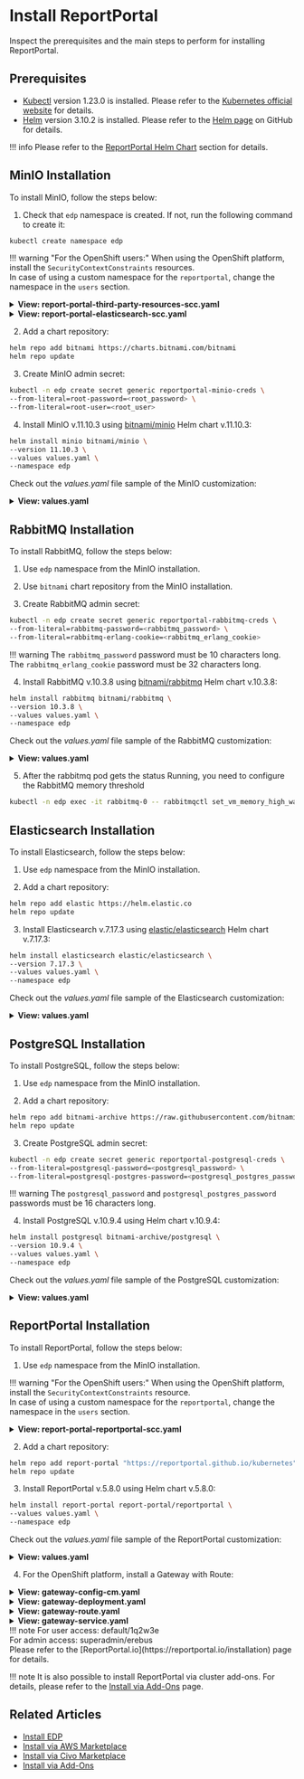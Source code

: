 # Install ReportPortal

Inspect the prerequisites and the main steps to perform for installing ReportPortal.

## Prerequisites

* [Kubectl](https://kubernetes.io/docs/tasks/tools/) version 1.23.0 is installed. Please refer to the [Kubernetes official website](https://v1-23.docs.kubernetes.io/releases/download/) for details.
* [Helm](https://helm.sh) version 3.10.2 is installed. Please refer to the [Helm page](https://github.com/helm/helm/releases/tag/v3.10.2) on GitHub for details.

!!! info
    Please refer to the [ReportPortal Helm Chart](https://github.com/reportportal/kubernetes/tree/develop/reportportal) section for details.

## MinIO Installation

To install MinIO, follow the steps below:

1. Check that `edp` namespace is created. If not, run the following command to create it:

  ```bash
  kubectl create namespace edp
  ```

  !!! warning "For the OpenShift users:"
      When using the OpenShift platform, install the `SecurityContextConstraints` resources.<br />
      In case of using a custom namespace for the `reportportal`, change the namespace in the `users` section.

  <details>
  <summary><b>View: report-portal-third-party-resources-scc.yaml</b></summary>

  ```yaml
  apiVersion: security.openshift.io/v1
  kind: SecurityContextConstraints
  metadata:
    annotations:
      "helm.sh/hook": "pre-install"
    name: report-portal-minio-rabbitmq-postgresql
  allowHostDirVolumePlugin: false
  allowHostIPC: false
  allowHostNetwork: false
  allowHostPID: false
  allowHostPorts: false
  allowPrivilegeEscalation: true
  allowPrivilegedContainer: false
  allowedCapabilities: null
  allowedFlexVolumes: []
  defaultAddCapabilities: []
  fsGroup:
    type: MustRunAs
    ranges:
      - min: 999
        max: 65543
  groups: []
  priority: 1
  readOnlyRootFilesystem: false
  requiredDropCapabilities:
    - KILL
    - MKNOD
    - SETUID
    - SETGID
  runAsUser:
    type: MustRunAsRange
    uidRangeMin: 1
    uidRangeMax: 65543
  seLinuxContext:
    type: MustRunAs
  supplementalGroups:
    type: RunAsAny
  users:
    - system:serviceaccount:report-portal:minio
    - system:serviceaccount:report-portal:rabbitmq
    - system:serviceaccount:report-portal:postgresql
  volumes:
    - configMap
    - downwardAPI
    - emptyDir
    - persistentVolumeClaim
    - projected
    - secret
  ```
  </details>

  <details>
  <summary><b>View: report-portal-elasticsearch-scc.yaml</b></summary>

  ```yaml
  apiVersion: security.openshift.io/v1
  kind: SecurityContextConstraints
  metadata:
    annotations:
      "helm.sh/hook": "pre-install"
    name: report-portal-elasticsearch
  allowHostDirVolumePlugin: false
  allowHostIPC: false
  allowHostNetwork: false
  allowHostPID: false
  allowHostPorts: false
  allowPrivilegedContainer: true
  allowedCapabilities: []
  allowedFlexVolumes: []
  defaultAddCapabilities: []
  fsGroup:
    type: MustRunAs
    ranges:
      - max: 1000
        min: 1000
  groups: []
  priority: 0
  readOnlyRootFilesystem: false
  requiredDropCapabilities: []
  runAsUser:
    type: MustRunAsRange
    uidRangeMax: 1000
    uidRangeMin: 0
  seLinuxContext:
    type: MustRunAs
  supplementalGroups:
    type: RunAsAny
  users:
    - system:serviceaccount:report-portal:elasticsearch-master
  volumes:
    - configMap
    - downwardAPI
    - emptyDir
    - persistentVolumeClaim
    - projected
    - secret
  ```
  </details>

2. Add a chart repository:

  ```bash
  helm repo add bitnami https://charts.bitnami.com/bitnami
  helm repo update
  ```

3. Create MinIO admin secret:

  ```bash
  kubectl -n edp create secret generic reportportal-minio-creds \
  --from-literal=root-password=<root_password> \
  --from-literal=root-user=<root_user>
  ```

4. Install MinIO v.11.10.3 using [bitnami/minio](https://artifacthub.io/packages/helm/bitnami/minio) Helm chart v.11.10.3:

  ```bash
  helm install minio bitnami/minio \
  --version 11.10.3 \
  --values values.yaml \
  --namespace edp
  ```

  Check out the *values.yaml* file sample of the MinIO customization:

  <details>
  <summary><b>View: values.yaml</b></summary>

```yaml
auth:
  existingSecret: reportportal-minio-creds
persistence:
  size: 1Gi
```

  </details>

## RabbitMQ Installation

To install RabbitMQ, follow the steps below:

1. Use `edp` namespace from the MinIO installation.

2. Use `bitnami` chart repository from the MinIO installation.

3. Create RabbitMQ admin secret:

  ```bash
  kubectl -n edp create secret generic reportportal-rabbitmq-creds \
  --from-literal=rabbitmq-password=<rabbitmq_password> \
  --from-literal=rabbitmq-erlang-cookie=<rabbitmq_erlang_cookie>
  ```

  !!! warning
      The `rabbitmq_password` password must be 10 characters long.<br />
      The `rabbitmq_erlang_cookie` password must be 32 characters long.

4. Install RabbitMQ v.10.3.8 using [bitnami/rabbitmq](https://artifacthub.io/packages/helm/bitnami/rabbitmq) Helm chart v.10.3.8:

  ```bash
  helm install rabbitmq bitnami/rabbitmq \
  --version 10.3.8 \
  --values values.yaml \
  --namespace edp
  ```

  Check out the *values.yaml* file sample of the RabbitMQ customization:

  <details>
  <summary><b>View: values.yaml</b></summary>

```yaml
auth:
  existingPasswordSecret: reportportal-rabbitmq-creds
  existingErlangSecret: reportportal-rabbitmq-creds
persistence:
  size: 1Gi
```

  </details>

5. After the rabbitmq pod gets the status Running, you need to configure the RabbitMQ memory threshold

  ```bash
  kubectl -n edp exec -it rabbitmq-0 -- rabbitmqctl set_vm_memory_high_watermark 0.8
  ```

## Elasticsearch Installation

To install Elasticsearch, follow the steps below:

1. Use `edp` namespace from the MinIO installation.

2. Add a chart repository:

  ```bash
  helm repo add elastic https://helm.elastic.co
  helm repo update
  ```

3. Install Elasticsearch v.7.17.3 using [elastic/elasticsearch](https://artifacthub.io/packages/helm/elastic/elasticsearch) Helm chart v.7.17.3:

  ```bash
  helm install elasticsearch elastic/elasticsearch \
  --version 7.17.3 \
  --values values.yaml \
  --namespace edp
  ```

  Check out the *values.yaml* file sample of the Elasticsearch customization:

  <details>
  <summary><b>View: values.yaml</b></summary>

```yaml
replicas: 1

extraEnvs:
  - name: discovery.type
    value: single-node
  - name: cluster.initial_master_nodes
    value: ""

rbac:
  create: true

resources:
  requests:
    cpu: "100m"
    memory: "2Gi"

volumeClaimTemplate:
  resources:
    requests:
      storage: 3Gi
```

  </details>

## PostgreSQL Installation

To install PostgreSQL, follow the steps below:

1. Use `edp` namespace from the MinIO installation.

2. Add a chart repository:

  ```bash
  helm repo add bitnami-archive https://raw.githubusercontent.com/bitnami/charts/archive-full-index/bitnami
  helm repo update
  ```

3. Create PostgreSQL admin secret:

  ```bash
  kubectl -n edp create secret generic reportportal-postgresql-creds \
  --from-literal=postgresql-password=<postgresql_password> \
  --from-literal=postgresql-postgres-password=<postgresql_postgres_password>
  ```

  !!! warning
      The `postgresql_password` and `postgresql_postgres_password` passwords must be 16 characters long.

4. Install PostgreSQL v.10.9.4 using Helm chart v.10.9.4:

  ```bash
  helm install postgresql bitnami-archive/postgresql \
  --version 10.9.4 \
  --values values.yaml \
  --namespace edp
  ```

  Check out the *values.yaml* file sample of the PostgreSQL customization:

  <details>
  <summary><b>View: values.yaml</b></summary>

```yaml
persistence:
  size: 1Gi
resources:
  requests:
    cpu: "100m"
serviceAccount:
  enabled: true
postgresqlUsername: "rpuser"
postgresqlDatabase: "reportportal"
existingSecret: "reportportal-postgresql-creds"
initdbScripts:
  init_postgres.sh: |
    #!/bin/sh
    /opt/bitnami/postgresql/bin/psql -U postgres -d ${POSTGRES_DB} -c 'CREATE EXTENSION IF NOT EXISTS ltree; CREATE EXTENSION IF NOT EXISTS pgcrypto; CREATE EXTENSION IF NOT EXISTS pg_trgm;'
```

  </details>

## ReportPortal Installation

To install ReportPortal, follow the steps below:

1. Use `edp` namespace from the MinIO installation.

  !!! warning "For the OpenShift users:"
      When using the OpenShift platform, install the `SecurityContextConstraints` resource.<br />
      In case of using a custom namespace for the `reportportal`, change the namespace in the `users` section.

  <details>
  <summary><b>View: report-portal-reportportal-scc.yaml</b></summary>

```yaml
apiVersion: security.openshift.io/v1
kind: SecurityContextConstraints
metadata:
  annotations:
    "helm.sh/hook": "pre-install"
  name: report-portal
allowHostDirVolumePlugin: false
allowHostIPC: false
allowHostNetwork: false
allowHostPID: false
allowHostPorts: false
allowPrivilegedContainer: true
allowedCapabilities: []
allowedFlexVolumes: []
defaultAddCapabilities: []
fsGroup:
  type: MustRunAs
  ranges:
    - max: 1000
      min: 1000
groups: []
priority: 0
readOnlyRootFilesystem: false
requiredDropCapabilities: []
runAsUser:
  type: MustRunAsRange
  uidRangeMax: 1000
  uidRangeMin: 0
seLinuxContext:
  type: MustRunAs
supplementalGroups:
  type: RunAsAny
users:
  - system:serviceaccount:report-portal:reportportal
volumes:
  - configMap
  - downwardAPI
  - emptyDir
  - persistentVolumeClaim
  - projected
  - secret
```
  </details>

2. Add a chart repository:

  ```bash
  helm repo add report-portal "https://reportportal.github.io/kubernetes"
  helm repo update
  ```

3. Install ReportPortal v.5.8.0 using Helm chart v.5.8.0:

  ```bash
  helm install report-portal report-portal/reportportal \
  --values values.yaml \
  --namespace edp
  ```

  Check out the *values.yaml* file sample of the ReportPortal customization:

  <details>
  <summary><b>View: values.yaml</b></summary>

```yaml
serviceindex:
  resources:
    requests:
      cpu: 50m
uat:
  resources:
    requests:
      cpu: 50m
serviceui:
  resources:
    requests:
      cpu: 50m
  serviceAccountName: "reportportal"
  securityContext:
    runAsUser: 0
serviceapi:
  resources:
    requests:
      cpu: 50m
serviceanalyzer:
  resources:
    requests:
      cpu: 50m
serviceanalyzertrain:
  resources:
    requests:
      cpu: 50m

rabbitmq:
  SecretName: "reportportal-rabbitmq-creds"
  endpoint:
    address: rabbitmq.<EDP_PROJECT>.svc.cluster.local
    user: user
    apiuser: user

postgresql:
  SecretName: "reportportal-postgresql-creds"
  endpoint:
    address: postgresql.<EDP_PROJECT>.svc.cluster.local

elasticsearch:
 endpoint: http://elasticsearch-master.<EDP_PROJECT>.svc.cluster.local:9200

minio:
  secretName: "reportportal-minio-creds"
  endpoint: http://minio.<EDP_PROJECT>.svc.cluster.local:9000
  endpointshort: minio.<EDP_PROJECT>.svc.cluster.local:9000
  accesskeyName: "root-user"
  secretkeyName: "root-password"

ingress:
  # IF YOU HAVE SOME DOMAIN NAME SET INGRESS.USEDOMAINNAME to true
  usedomainname: true
  hosts:
    - report-portal-<EDP_PROJECT>.<ROOT_DOMAIN>
```
  </details>

4. For the OpenShift platform, install a Gateway with Route:

  <details>
  <summary><b>View: gateway-config-cm.yaml</b></summary>

```yaml
kind: ConfigMap
metadata:
  name: gateway-config
  namespace: report-portal
apiVersion: v1
data:
  traefik-dynamic-config.yml: |
    http:
        middlewares:
          strip-ui:
            stripPrefix:
              prefixes:
                - "/ui"
              forceSlash: false
          strip-api:
            stripPrefix:
              prefixes:
                - "/api"
              forceSlash: false
          strip-uat:
            stripPrefix:
              prefixes:
                - "/uat"
              forceSlash: false

        routers:
          index-router:
            rule: "Path(`/`)"
            service: "index"
          ui-router:
            rule: "PathPrefix(`/ui`)"
            middlewares:
            - strip-ui
            service: "ui"
          uat-router:
            rule: "PathPrefix(`/uat`)"
            middlewares:
            - strip-uat
            service: "uat"
          api-router:
            rule: "PathPrefix(`/api`)"
            middlewares:
            - strip-api
            service: "api"

        services:
          uat:
            loadBalancer:
              servers:
              - url: "http://report-portal-reportportal-uat:9999/"

          index:
            loadBalancer:
              servers:
              - url: "http://report-portal-reportportal-index:8080/"

          api:
            loadBalancer:
              servers:
              - url: "http://report-portal-reportportal-api:8585/"

          ui:
            loadBalancer:
              servers:
              - url: "http://report-portal-reportportal-ui:8080/"
  traefik.yml: |
    entryPoints:
      http:
       address: ":8081"
      metrics:
       address: ":8082"

    metrics:
      prometheus:
        entryPoint: metrics
        addEntryPointsLabels: true
        addServicesLabels: true
        buckets:
          - 0.1
          - 0.3
          - 1.2
          - 5.0

    providers:
      file:
        filename: /etc/traefik/traefik-dynamic-config.yml
```
  </details>

  <details>
  <summary><b>View: gateway-deployment.yaml</b></summary>

```yaml
apiVersion: apps/v1
kind: Deployment
metadata:
  labels:
    app: reportportal
  name: gateway
  namespace: report-portal
spec:
  replicas: 1
  selector:
    matchLabels:
      component: gateway
  template:
    metadata:
      labels:
        component: gateway
    spec:
      containers:
        - image: quay.io/waynesun09/traefik:2.3.6
          name: traefik
          ports:
            - containerPort: 8080
              protocol: TCP
          resources: {}
          volumeMounts:
            - mountPath: /etc/traefik/
              name: config
              readOnly: true
      volumes:
        - name: config
          configMap:
            defaultMode: 420
            name: gateway-config
```
  </details>

  <details>
  <summary><b>View: gateway-route.yaml</b></summary>

```yaml
kind: Route
apiVersion: route.openshift.io/v1
metadata:
  labels:
    app: reportportal
  name: reportportal
  namespace: report-portal
spec:
  host: report-portal.<CLUSTER_DOMAIN>
  port:
    targetPort: http
  tls:
    insecureEdgeTerminationPolicy: Redirect
    termination: edge
  to:
    kind: Service
    name: gateway
    weight: 100
  wildcardPolicy: None
```
  </details>

  <details>
  <summary><b>View: gateway-service.yaml</b></summary>

```yaml
apiVersion: v1
kind: Service
metadata:
  labels:
    app: reportportal
    component: gateway
  name: gateway
  namespace: report-portal
spec:
  ports:
    # use 8081 to allow for usage of the dashboard which is on port 8080
    - name: http
      port: 8081
      protocol: TCP
      targetPort: 8081
  selector:
    component:  gateway
  sessionAffinity: None
  type: ClusterIP
```
  </details>
!!! note
    For user access: default/1q2w3e<br />
    For admin access: superadmin/erebus<br />
    Please refer to the [ReportPortal.io](https://reportportal.io/installation) page for details.

!!! note
    It is also possible to install ReportPortal via cluster add-ons. For details, please refer to the [Install via Add-Ons](add-ons-overview.md) page.

## Related Articles

* [Install EDP](install-kuberocketci.mdx)
* [Install via AWS Marketplace](aws-marketplace-install.md)
* [Install via Civo Marketplace](install-via-civo.md)
* [Install via Add-Ons](add-ons-overview.md)
